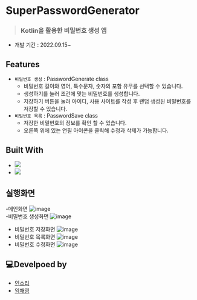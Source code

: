 # SuperPasswordGenerator
> ### Kotlin을 활용한 비밀번호 생성 앱
> 
* 개발 기간 : 2022.09.15~

## Features
* `비밀번호 생성` : PasswordGenerate class
  * 비밀번호 길이와 영어, 특수문자, 숫자의 포함 유무를 선택할 수 있습니다.
  * 생성하기를 눌러 조건에 맞는 비밀번호를 생성합니다.
  * 저장하기 버튼을 눌러 아이디, 사용 사이트를 작성 후 랜덤 생성된 비밀번호를 저장할 수 있습니다.
* `비밀번호 목록` : PasswordSave class
  * 저장한 비밀번호의 정보를 확인 할 수 있습니다. 
  * 오른쪽 위에 있는 연필 아이콘을 클릭해 수정과 삭제가 가능합니다.

## Built With
* <img src="https://img.shields.io/badge/Kotlin-7F52FF?style=flat-square&logo=Kotlin&logoColor=white"/>
* <img src="https://img.shields.io/badge/Android Studio-3DDC84?style=flat-square&logo=Android Studio&logoColor=white"/>

## 실행화면
-메인화면
![image](https://user-images.githubusercontent.com/83990991/205028669-95d31e7c-c191-4051-9123-53df19e3965f.png) <br/>
-비밀번호 생성화면
![image](https://user-images.githubusercontent.com/83990991/205026615-34bdc241-653b-4502-8099-cb423d43992e.png) <br/>
- 비밀번호 저장화면
![image](https://user-images.githubusercontent.com/83990991/205029018-e6da0bd6-9fab-4e56-a601-c566eddd22b1.png) <br/>
- 비밀번호 목록화면
![image](https://user-images.githubusercontent.com/83990991/205029081-e1666b6c-6d78-417b-a190-ff6380390cfd.png) <br/>
- 비밀번호 수정화면
![image](https://user-images.githubusercontent.com/83990991/205029172-4055e684-1874-46e8-9fd8-ae0ed229d0f8.png) <br/>


## 💻Develpoed by
- [인소리](https://github.com/Insori)
- [임채영](https://github.com/chaeyoung1027)
